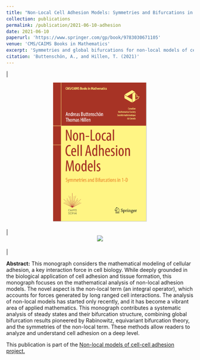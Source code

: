 ```yaml
---
title: "Non-Local Cell Adhesion Models: Symmetries and Bifurcations in 1-D"
collection: publications
permalink: /publication/2021-06-10-adhesion
date: 2021-06-10
paperurl: 'https://www.springer.com/gp/book/9783030671105'
venue: 'CMS/CAIMS Books in Mathematics'
excerpt: 'Symmetries and global bifurcations for non-local models of cell adhesion.'
citation: 'Buttenschön, A., and Hillen, T. (2021)'
---
```


| <center><style> img { max-width: 50%; height: auto; } </style><img src='/images/Buttenschoen-cover.png'></center><br/> | <center><style> img { max-width: 50%; height: auto; } </style><img src='/images/adhesion_overview.png'></center><br/> |

**Abstract:**
This monograph considers the mathematical modeling of cellular adhesion, a key interaction force in
cell biology. While deeply grounded in the biological application of cell adhesion and tissue
formation, this monograph focuses on the mathematical analysis of non-local adhesion models. The
novel aspect is the non-local term (an integral operator), which accounts for forces generated by
long ranged cell interactions. The analysis of non-local models has started only recently, and it
has become a vibrant area of applied mathematics. This monograph contributes a systematic analysis
of steady states and their bifurcation structure, combining global bifurcation results pioneered by
Rabinowitz, equivariant bifurcation theory, and the symmetries of the non-local term. These methods
allow readers to analyze and understand cell adhesion on a deep level.

This publication is part of the [Non-local models of cell-cell adhesion project.](/portfolio/2018-01-01-adhesion)
